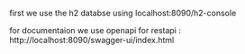 first we use the h2 databse using 
localhost:8090/h2-console

for documentaion we use openapi for restapi :
http://localhost:8090/swagger-ui/index.html